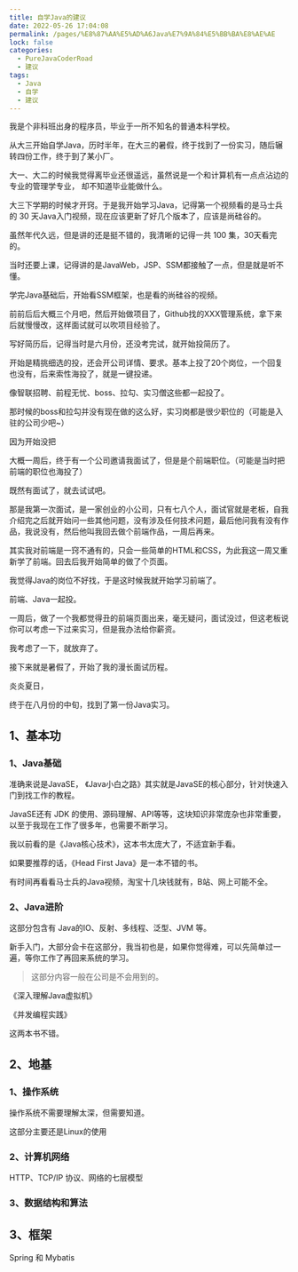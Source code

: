 ```yaml
---
title: 自学Java的建议
date: 2022-05-26 17:04:08
permalink: /pages/%E8%87%AA%E5%AD%A6Java%E7%9A%84%E5%BB%BA%E8%AE%AE
lock: false
categories: 
  - PureJavaCoderRoad
  - 建议
tags: 
  - Java
  - 自学
  - 建议
---
```

我是个非科班出身的程序员，毕业于一所不知名的普通本科学校。

从大三开始自学Java，历时半年，在大三的暑假，终于找到了一份实习，随后辗转四份工作，终于到了某小厂。



大一、大二的时候我觉得离毕业还很遥远，虽然说是一个和计算机有一点点沾边的专业的管理学专业， 却不知道毕业能做什么。

大三下学期的时候才开窍。于是我开始学习Java，记得第一个视频看的是马士兵的 30 天Java入门视频，现在应该更新了好几个版本了，应该是尚硅谷的。

虽然年代久远，但是讲的还是挺不错的，我清晰的记得一共 100 集，30天看完的。

当时还要上课，记得讲的是JavaWeb，JSP、SSM都接触了一点，但是就是听不懂。

学完Java基础后，开始看SSM框架，也是看的尚硅谷的视频。

前前后后大概三个月吧，然后开始做项目了，Github找的XXX管理系统，拿下来后就慢慢改，这样面试就可以吹项目经验了。

写好简历后，记得当时是六月份，还没考完试，就开始投简历了。

开始是精挑细选的投，还会开公司详情、要求。基本上投了20个岗位，一个回复也没有，后来索性海投了，就是一键投递。

像智联招聘、前程无忧、boss、拉勾、实习僧这些都一起投了。

那时候的boss和拉勾并没有现在做的这么好，实习岗都是很少职位的（可能是入驻的公司少吧~）

因为开始没把

大概一周后，终于有一个公司邀请我面试了，但是是个前端职位。（可能是当时把前端的职位也海投了）

既然有面试了，就去试试吧。

那是我第一次面试，是一家创业的小公司，只有七八个人，面试官就是老板，自我介绍完之后就开始问一些其他问题，没有涉及任何技术问题，最后他问我有没有作品，我说没有，然后他叫我回去做个前端作品，一周后再来。



其实我对前端是一窍不通有的，只会一些简单的HTML和CSS，为此我这一周又重新学了前端。回去后我开始简单的做了个页面。

我觉得Java的岗位不好找，于是这时候我就开始学习前端了。

前端、Java一起投。

一周后，做了一个我都觉得丑的前端页面出来，毫无疑问，面试没过，但这老板说你可以考虑一下过来实习，但是我办法给你薪资。

我考虑了一下，就放弃了。

接下来就是暑假了，开始了我的漫长面试历程。

炎炎夏日，

终于在八月份的中旬，找到了第一份Java实习。



## 1、基本功

### 1、Java基础

准确来说是JavaSE， 《Java小白之路》其实就是JavaSE的核心部分，针对快速入门到找工作的教程。

JavaSE还有 JDK 的使用、源码理解、API等等，这块知识非常庞杂也非常重要， 以至于我现在工作了很多年，也需要不断学习。

我以前看的是《Java核心技术》，这本书太庞大了，不适宜新手看。

如果要推荐的话，《Head First Java》是一本不错的书。

有时间再看看马士兵的Java视频，淘宝十几块钱就有，B站、网上可能不全。

### 2、Java进阶

这部分包含有 Java的IO、反射、多线程、泛型、JVM 等。

新手入门，大部分会卡在这部分，我当初也是，如果你觉得难，可以先简单过一遍，等你工作了再回来系统的学习。

> 这部分内容一般在公司是不会用到的。

《深入理解Java虚拟机》

《并发编程实践》

这两本书不错。

## 2、地基

### 1、操作系统

操作系统不需要理解太深，但需要知道。

这部分主要还是Linux的使用

### 2、计算机网络

 HTTP、TCP/IP 协议、网络的七层模型

### 3、数据结构和算法



## 3、框架

Spring 和 Mybatis